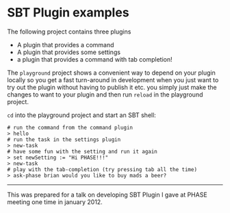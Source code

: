 # SBT Plugin examples 

The following project contains three plugins 

- A plugin that provides a command
- A plugin that provides some settings 
- a plugin that provides a command with tab completion!

The `playground` project shows a convenient way to depend on your
plugin locally so you get a fast turn-around in development when 
you just want to try out the plugin without having to publish it etc. 
you simply just make the changes to want to your plugin and then run `reload`
in the playground project. 

`cd` into the playground project and start an SBT shell: 
    
    # run the command from the command plugin
    > hello 
    # run the task in the settings plugin 
    > new-task
    # have some fun with the setting and run it again
    > set newSetting := "Hi PHASE!!!"
    > new-task
    # play with the tab-completion (try pressing tab all the time)
    > ask-phase brian would you like to buy mads a beer?

---
    
This was prepared for a talk on developing SBT Plugin I gave at PHASE meeting one 
time in january 2012.